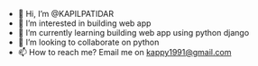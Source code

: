 - 👋 Hi, I’m @KAPILPATIDAR
- 👀 I’m interested in building web app
- 🌱 I’m currently learning building web app using python django
- 💞️ I’m looking to collaborate on python
- 📫 How to reach me? Email me on kappy1991@gmail.com

<!---
KAPILPATIDAR/KAPILPATIDAR is a ✨ special ✨ repository because its `README.md` (this file) appears on your GitHub profile.
You can click the Preview link to take a look at your changes.
--->
